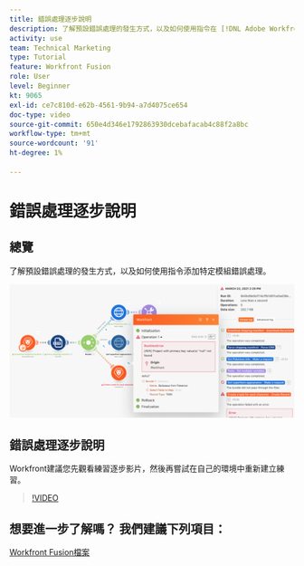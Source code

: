 ```yaml
---
title: 錯誤處理逐步說明
description: 了解預設錯誤處理的發生方式，以及如何使用指令在 [!DNL Adobe Workfront Fusion].
activity: use
team: Technical Marketing
type: Tutorial
feature: Workfront Fusion
role: User
level: Beginner
kt: 9065
exl-id: ce7c810d-e62b-4561-9b94-a7d4075ce654
doc-type: video
source-git-commit: 650e4d346e1792863930dcebafacab4c88f2a8bc
workflow-type: tm+mt
source-wordcount: '91'
ht-degree: 1%

---
```


# 錯誤處理逐步說明

## 總覽

了解預設錯誤處理的發生方式，以及如何使用指令添加特定模組錯誤處理。

![具有錯誤處理的情境的影像](assets/troubleshooting-and-error-handling-7.png)

## 錯誤處理逐步說明

Workfront建議您先觀看練習逐步影片，然後再嘗試在自己的環境中重新建立練習。

>[!VIDEO](https://video.tv.adobe.com/v/335306/?quality=12&learn=on)

## 想要進一步了解嗎？ 我們建議下列項目：

[Workfront Fusion檔案](https://experienceleague.adobe.com/docs/workfront/using/adobe-workfront-fusion/workfront-fusion-2.html?lang=en)
